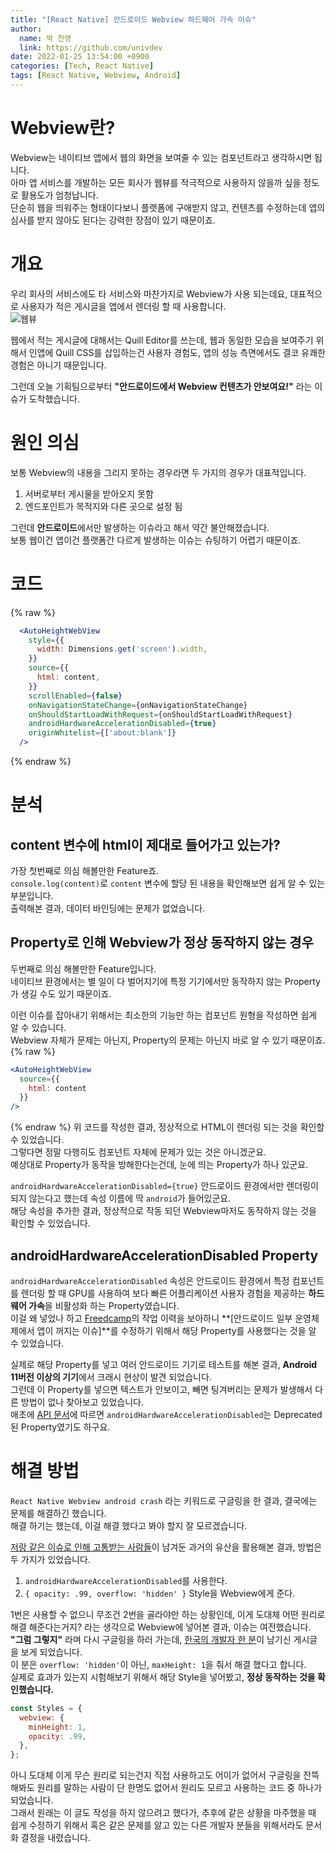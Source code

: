 ```yaml
---
title: "[React Native] 안드로이드 Webview 하드웨어 가속 이슈"
author:
  name: 박 찬영
  link: https://github.com/univdev
date: 2022-01-25 13:54:00 +0900
categories: [Tech, React Native]
tags: [React Native, Webview, Android]
---
```

# Webview란?
Webview는 네이티브 앱에서 웹의 화면을 보여줄 수 있는 컴포넌트라고 생각하시면 됩니다.  
아마 앱 서비스를 개발하는 모든 회사가 웹뷰를 적극적으로 사용하지 않을까 싶을 정도로 활용도가 엄청납니다.  
단순히 웹을 띄워주는 형태이다보니 플랫폼에 구애받지 않고, 컨텐츠를 수정하는데 앱의 심사를 받지 않아도 된다는 강력한 장점이 있기 때문이죠.
# 개요
우리 회사의 서비스에도 타 서비스와 마찬가지로 Webview가 사용 되는데요, 대표적으로 사용자가 적은 게시글을 앱에서 렌더링 할 때 사용합니다.  
![웹뷰][웹뷰]

웹에서 적는 게시글에 대해서는 Quill Editor를 쓰는데, 웹과 동일한 모습을 보여주기 위해서 인앱에 Quill CSS를 삽입하는건 사용자 경험도, 앱의 성능 측면에서도 결코 유쾌한 경험은 아니기 때문입니다.  

그런데 오늘 기획팀으로부터 **"안드로이드에서 Webview 컨텐츠가 안보여요!"** 라는 이슈가 도착했습니다.  
# 원인 의심
보통 Webview의 내용을 그리지 못하는 경우라면 두 가지의 경우가 대표적입니다.  
1. 서버로부터 게시물을 받아오지 못함
2. 엔드포인트가 목적지와 다른 곳으로 설정 됨

그런데 **안드로이드**에서만 발생하는 이슈라고 해서 약간 불안해졌습니다.  
보통 웹이건 앱이건 플랫폼간 다르게 발생하는 이슈는 슈팅하기 어렵기 때문이죠.  
# 코드
{% raw %}
```jsx
  <AutoHeightWebView
    style={{
      width: Dimensions.get('screen').width,
    }}
    source={{
      html: content,
    }}
    scrollEnabled={false}
    onNavigationStateChange={onNavigationStateChange}
    onShouldStartLoadWithRequest={onShouldStartLoadWithRequest}
    androidHardwareAccelerationDisabled={true}
    originWhitelist={['about:blank']}
  />
```
{% endraw %}
# 분석
## content 변수에 html이 제대로 들어가고 있는가?
가장 첫번째로 의심 해볼만한 Feature죠.  
```console.log(content)```로 ```content``` 변수에 할당 된 내용을 확인해보면 쉽게 알 수 있는 부분입니다.  
출력해본 결과, 데이터 바인딩에는 문제가 없었습니다.
## Property로 인해 Webview가 정상 동작하지 않는 경우
두번째로 의심 해볼만한 Feature입니다.  
네이티브 환경에서는 별 일이 다 벌어지기에 특정 기기에서만 동작하지 않는 Property가 생길 수도 있기 때문이죠.

이런 이슈를 잡아내기 위해서는 최소한의 기능만 하는 컴포넌트 원형을 작성하면 쉽게 알 수 있습니다.  
Webview 자체가 문제는 아닌지, Property의 문제는 아닌지 바로 알 수 있기 때문이죠.
{% raw %}
```jsx
<AutoHeightWebView
  source={{
    html: content
  }}
/>
```
{% endraw %}
위 코드를 작성한 결과, 정상적으로 HTML이 렌더링 되는 것을 확인할 수 있었습니다.  
그렇다면 정말 다행히도 컴포넌트 자체에 문제가 있는 것은 아니겠군요.  
예상대로 Property가 동작을 방해한다는건데, 눈에 띄는 Property가 하나 있군요.

```androidHardwareAccelerationDisabled={true}``` 안드로이드 환경에서만 렌더링이 되지 않는다고 했는데 속성 이름에 딱 ```android```가 들어있군요.  
해당 속성을 추가한 결과, 정상적으로 작동 되던 Webview마저도 동작하지 않는 것을 확인할 수 있었습니다.
## androidHardwareAccelerationDisabled Property
```androidHardwareAccelerationDisabled``` 속성은 안드로이드 환경에서 특정 컴포넌트를 렌더링 할 때 GPU를 사용하여 보다 빠른 어플리케이션 사용자 경험을 제공하는 **하드웨어 가속**을 비활성화 하는 Property였습니다.  
이걸 왜 넣었나 하고 [Freedcamp][Freedcamp]의 작업 이력을 보아하니 **[안드로이드 일부 운영체제에서 앱이 꺼지는 이슈]**를 수정하기 위해서 해당 Property를 사용했다는 것을 알 수 있었습니다.

실제로 해당 Property를 넣고 여러 안드로이드 기기로 테스트를 해본 결과, **Android 11버전 이상의 기기**에서 크래시 현상이 발견 되었습니다.  
그런데 이 Property를 넣으면 텍스트가 안보이고, 빼면 팅겨버리는 문제가 발생해서 다른 방법이 없나 찾아보고 있었습니다.  
애초에 [API 문서][API 문서]에 따르면 ```androidHardwareAccelerationDisabled```는 Deprecated 된 Property였기도 하구요.
# 해결 방법
```React Native Webview android crash``` 라는 키워드로 구글링을 한 결과, 결국에는 문제를 해결하긴 했습니다.  
해결 하기는 했는데, 이걸 해결 했다고 봐야 할지 잘 모르겠습니다.

[저랑 같은 이슈로 인해 고통받는 사람들][토론]이 남겨둔 과거의 유산을 활용해본 결과, 방법은 두 가지가 있었습니다.

1. ```androidHardwareAccelerationDisabled```를 사용한다.
2. ```{ opacity: .99, overflow: 'hidden' }``` Style을 Webview에게 준다.

1번은 사용할 수 없으니 무조건 2번을 골라야만 하는 상황인데, 이게 도대체 어떤 원리로 해결 해준다는거지? 라는 생각으로 Webview에 넣어본 결과, 이슈는 여전했습니다.  
**"그럼 그렇지"** 라며 다시 구글링을 하러 가는데, [한국의 개발자 한 분][해결]이 남기신 게시글을 보게 되었습니다.  
이 분은 ```overflow: 'hidden'```이 아닌, ```maxHeight: 1```을 줘서 해결 했다고 합니다.  
실제로 효과가 있는지 시험해보기 위해서 해당 Style을 넣어봤고, **정상 동작하는 것을 확인했습니다.**

```javascript
const Styles = {
  webview: {
    minHeight: 1,
    opacity: .99,
  },
};
```

아니 도대체 이게 무슨 원리로 되는건지 직접 사용하고도 어이가 없어서 구글링을 잔뜩 해봐도 원리를 말하는 사람이 단 한명도 없어서 원리도 모르고 사용하는 코드 중 하나가 되었습니다.  
그래서 원래는 이 글도 작성을 하지 않으려고 했다가, 추후에 같은 상황을 마주했을 때 쉽게 수정하기 위해서 혹은 같은 문제를 앓고 있는 다른 개발자 분들을 위해서라도 문서화 결정을 내렸습니다.

[웹뷰]: /assets/posts/webview.png
[Freedcamp]: https://freedcamp.com
[API 문서]: https://github.com/react-native-webview/react-native-webview/blob/master/docs/Reference.md#androidHardwareAccelerationDisabled
[토론]: https://github.com/react-native-webview/react-native-webview/issues/811
[해결]: https://eloquence-developers.tistory.com/156